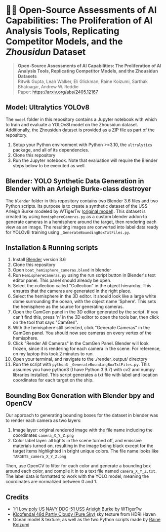 # 🚢🎯 Open-Source Assessments of AI Capabilities: The Proliferation of AI Analysis Tools, Replicating Competitor Models, and the _Zhousidun_ Dataset

> **Open-Source Assessments of AI Capabilities: The Proliferation of AI Analysis Tools, Replicating Competitor Models, and the Zhousidun Datasets**\
> Ritwik Gupta, Leah Walker, Eli Glickman, Raine Koizumi, Sarthak Bhatnagar, Andrew W. Reddie\
> Paper: https://arxiv.org/abs/2405.12167


## Model: Ultralytics YOLOv8
The `model` folder in this repository contains a Jupyter notebook with which to train and evaluate a YOLOv8l model on the Zhousidun dataset. Additionally, the Zhousidun dataset is provided as a ZIP file as part of the repository.

1. Setup your Python environment with Python >=3.10, the `ultralytics` package, and all of its dependencies.
2. Clone this repository
3. Run the Jupyter notebook. Note that evaluation will require the Blender steps below to be executed as well.

## Blender: YOLO Synthetic Data Generation in Blender with an Arleigh Burke-class destroyer
The `blender` folder in this repository contains two Blender 3.6 files and two Python scripts. Its purpose is to create a synthetic dataset of the USS Arleigh Burke modeled by WTigerTw ([original model](https://sketchfab.com/3d-models/11-low-poly-us-navy-ddg-51-uss-arleigh-burke-17be09c31c6047e4a5969b68c29eba03)). This dataset is created by using `HemisphereCameras.py` as a custom blender addon to generate cameras in a hemisphere around the target, then rendering each view as an image. The resulting images are converted into label data ready for YOLOv8l training using `_GenerateBoundingBoxTxtFiles.py`.



## Installation & Running scripts
1. Install [Blender](https://www.blender.org/) version 3.6
2. Clone this repository
3. Open `boat_hemisphere_cameras.blend` in blender
4. Run `HemisphereCameras.py` using the run script button in Blender's text editor panel. This panel should already be open.
5. Select the collection called "Collection" in the object hierarchy. This ensures that the cameras are generated in the right place.
6. Select the hemisphere in the 3D editor. It should look like a large white dome surrounding the ocean, with the object name 'Sphere'. This sets the hemisphere as the source for generating cameras.
7. Open the CamGen panel in the 3D editor generated by the script. If you can't find this, press 'n' in the 3D editor to open the tools bar, then click on the tool that says "CamGen".
8. With the hemisphere still selected, click "Generate Cameras" in the CamGen panel. You should now see cameras on every vertex of the hemisphere. 
9. Click "Render All Cameras" in the CamGen Panel. Blender will look frozen, since it is rendering for each camera in the scene. For reference, on my laptop this took 2 minutes to run.
10. Open your terminal, and navigate to the ./render_output/ directory
11. Run the script with `python3 _GenerateBoundingBoxTxtFiles.py`. This assumes you have python3 (I have Python 3.9.7) with cv2 and numpy libraries installed. This script generates a txt file with label and location coordinates for each target on the ship.

## Bounding Box Generation with Blender bpy and OpenCV
Our approach to generating bounding boxes for the dataset in blender was to render each camera as two layers:
1) Image layer: original rendered image with the file name including the coordinates `camera_X_Y_Z.png`
2) Color label layer: all lights in the scene turned off, and emissive materials turned on, resulting in the image being black except for the target items highlighted in bright unique colors. The file name looks like `TARGETS_camera_X_Y_Z.png`

Then, use OpenCV to filter for each color and generate a bounding box around each color, and compile it in to a text file named `camera_X_Y_Z.txt`. The label data is formatted to work with the YOLO model, meaning the coordinates are normalized between 0 and 1.

## Credits
* [1:1 Low poly US NAVY DDG-51 USS Arleigh Burke](https://sketchfab.com/3d-models/11-low-poly-us-navy-ddg-51-uss-arleigh-burke-17be09c31c6047e4a5969b68c29eba03) by WTigerTw 
* [Kloofendal 48d Partly Cloudy (Pure Sky)](https://polyhaven.com/a/kloofendal_48d_partly_cloudy_puresky) sky texture from HDRI Haven
* Ocean model & texture, as well as the two Python scripts made by [Raine Koizumi](https://github.com/koizura)